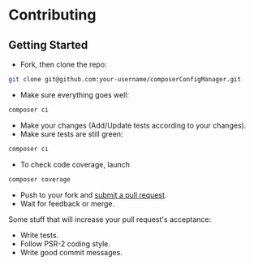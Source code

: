 # Contributing

## Getting Started
 * Fork, then clone the repo:
```bash
git clone git@github.com:your-username/composerConfigManager.git
````

 * Make sure everything goes well:
```bash
composer ci
```

 * Make your changes (Add/Update tests according to your changes).
 * Make sure tests are still green:
```bash
composer ci
```

 * To check code coverage, launch
```bash
composer coverage
```

 * Push to your fork and [submit a pull request](https://github.com/yoanm/composerConfigManager/compare/).
 * Wait for feedback or merge.

Some stuff that will increase your pull request's acceptance:    
  * Write tests.
  * Follow PSR-2 coding style.
  * Write good commit messages.
